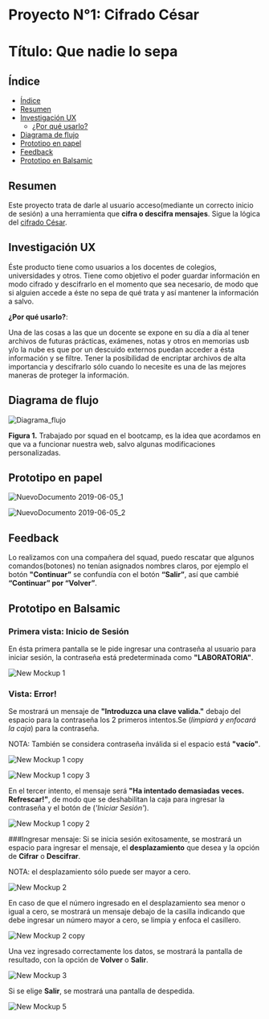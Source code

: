 # Proyecto N°1: Cifrado César
# Título: Que nadie lo sepa

## Índice

- [Índice](#índice)
- [Resumen](#resumen)
- [Investigación UX](#investigación-UX)
  - [¿Por qué usarlo?](#por-qué-usarlo)
- [Diagrama de flujo](#diagrama-de-flujo)
- [Prototipo en papel](#prototipo-en-papel)
- [Feedback](#feedback)
- [Prototipo en Balsamic](#prototipo-en-balsamic)

## Resumen

Este proyecto trata de darle al usuario acceso(mediante un correcto inicio de sesión) a una herramienta que **cifra o descifra mensajes**.
Sigue la lógica del [cifrado César](https://es.wikipedia.org/wiki/Cifrado_C%C3%A9sar).

## Investigación UX
Éste producto tiene como usuarios a los docentes de colegios, universidades y otros.
Tiene como objetivo el poder guardar información en modo cifrado y descifrarlo en el momento que sea necesario, de modo que si alguien accede a éste no sepa de qué trata y así mantener la información a salvo.

**¿Por qué usarlo?**:

Una de las cosas a las que un docente se expone en su día a día al tener archivos de futuras prácticas, exámenes, notas y otros en memorias usb y/o la nube es que por un descuido externos puedan acceder a ésta información y se filtre. Tener la posibilidad de encriptar archivos de alta importancia y descifrarlo sólo cuando lo necesite es una de las mejores maneras de proteger la información.

## Diagrama de flujo

  ![Diagrama_flujo](https://user-images.githubusercontent.com/51327685/58891471-300d7600-86b2-11e9-9a57-36c742dda3fe.jpg)

**Figura 1.** Trabajado por squad en el bootcamp, es la idea que acordamos en que va a funcionar nuestra web, salvo algunas modificaciones personalizadas.
## Prototipo en papel

  ![NuevoDocumento 2019-06-05_1](https://user-images.githubusercontent.com/51327685/58960732-64923800-876d-11e9-996a-7dc1f6d82c87.jpg)


  ![NuevoDocumento 2019-06-05_2](https://user-images.githubusercontent.com/51327685/58960778-7c69bc00-876d-11e9-9b58-bfd0a6d0e13d.jpg)

## Feedback

Lo realizamos con una compañera del squad, puedo rescatar que algunos comandos(botones) no tenían asignados nombres claros, por ejemplo el botón **"Continuar”** se confundía con el botón **“Salir”**, así que cambié **“Continuar” por “Volver”**.

## Prototipo en Balsamic

### Primera vista: Inicio de Sesión
En ésta primera pantalla se le pide ingresar una contraseña al usuario para iniciar sesión, la contraseña está predeterminada como **"LABORATORIA"**.

 ![New Mockup 1](https://user-images.githubusercontent.com/51327685/58885897-9db4a480-86a8-11e9-9bf3-88a336be6cd7.png)

### Vista: Error!
Se mostrará un mensaje de **"Introduzca una clave valida."** debajo del espacio para la contraseña los 2 primeros intentos.Se (_limpiará y enfocará la caja_) para la contraseña.

NOTA: También se considera contraseña inválida si el espacio está **"vacío"**.

 ![New Mockup 1 copy](https://user-images.githubusercontent.com/51327685/58886040-dc4a5f00-86a8-11e9-94a6-537384b6184e.png)

 ![New Mockup 1 copy 3](https://user-images.githubusercontent.com/51327685/58886134-026fff00-86a9-11e9-885b-3ee0e02e2702.png)

En el tercer intento, el mensaje será **"Ha intentado demasiadas veces. Refrescar!"**, de modo que se deshabilitan la caja para ingresar la contraseña y el botón de (_'Iniciar Sesión'_).

 ![New Mockup 1 copy 2](https://user-images.githubusercontent.com/51327685/58885974-c046bd80-86a8-11e9-9028-fcf2afa8cf36.png)

###Ingresar mensaje:
Si se inicia sesión exitosamente, se mostrará un espacio para ingresar el mensaje, el **desplazamiento** que desea y la opción de **Cifrar** o **Descifrar**.

NOTA: el desplazamiento sólo puede ser mayor a cero.

 ![New Mockup 2](https://user-images.githubusercontent.com/51327685/58961706-55ac8500-876f-11e9-835c-8d0ced6e64e6.png)

En caso de que el número ingresado en el desplazamiento sea menor o igual a cero, se mostrará un mensaje debajo de la casilla indicando que debe ingresar un número mayor a cero, se limpia y enfoca el casillero.

 ![New Mockup 2 copy](https://user-images.githubusercontent.com/51327685/58961682-462d3c00-876f-11e9-944b-d39c42badf4c.png)

Una vez ingresado correctamente los datos, se mostrará la pantalla de resultado, con la opción de **Volver** o **Salir**.

 ![New Mockup 3](https://user-images.githubusercontent.com/51327685/58961815-87255080-876f-11e9-8bea-eed05723514b.png)

Si se elige **Salir**, se mostrará una pantalla de despedida.

![New Mockup 5](https://user-images.githubusercontent.com/51327685/58886390-6bf00d80-86a9-11e9-8522-c5fd01d754e7.png)
